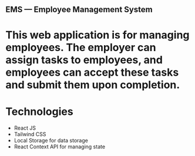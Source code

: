 ## EMS — Employee Management System

# This web application is for managing employees. The employer can assign tasks to employees, and employees can accept these tasks and submit them upon completion.

# Technologies

- React JS
- Tailwind CSS
- Local Storage for data storage
- React Context API for managing state
